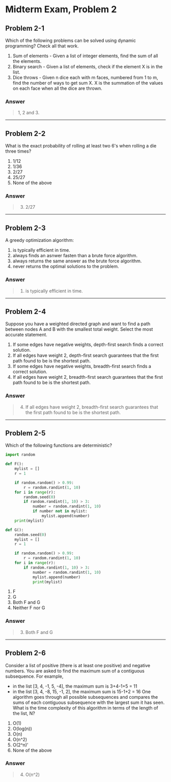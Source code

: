# Midterm Exam, Problem 2

## Problem 2-1

Which of the following problems can be solved using dynamic programming? Check all that work.

1. Sum of elements - Given a list of integer elements, find the sum of all the elements.
2. Binary search - Given a list of elements, check if the element X is in the list.
3. Dice throws - Given n dice each with m faces, numbered from 1 to m, find the number of ways to get sum X. X is the summation of the values on each face when all the dice are thrown.

### Answer

> 1, 2 and 3.

---

## Problem 2-2

What is the exact probability of rolling at least two 6's when rolling a die three times?

1. 1/12
2. 1/36
3. 2/27
4. 25/27
5. None of the above

### Answer
>
> 3. 2/27

---

## Problem 2-3

A greedy optimization algorithm:

1. is typically efficient in time.
2. always finds an asnwer fasten than a brute force algorithm.
3. always returns the same answer as the brute force algorithm.
4. never returns the optimal solutions to the problem.

### Answer
>
> 1. is typically efficient in time.

---

## Problem 2-4

Suppose you have a weighted directed graph and want to find a path between nodes A and B with the smallest total weight. Select the most accurate statement.

1. If some edges have negative weights, depth-first search finds a correct solution.
2. If all edges have weight 2, depth-first search guarantees that the first path found to be is the shortest path.
3. If some edges have negative weights, breadth-first search finds a correct solution.
4. If all edges have weight 2, breadth-first search guarantees that the first path found to be is the shortest path.

### Answer
>
> 4. If all edges have weight 2, breadth-first search guarantees that the first path found to be is the shortest path.

---

## Problem 2-5

Which of the following functions are deterministic?

```python
import random

def F():
    mylist = []
    r = 1

    if random.random() > 0.99:
        r = random.randint(1, 10)
    for i in range(r):
        random.seed(0)
        if random.randint(1, 10) > 3:
            number = random.randint(1, 10)
            if number not in mylist:
                mylist.append(number)
    print(mylist)

def G():
    random.seed(0)
    mylist = []
    r = 1

    if random.random() > 0.99:
        r = random.randint(1, 10)
    for i in range(r):
        if random.randint(1, 10) > 3:
            number = random.randint(1, 10)
            mylist.append(number)
            print(mylist)
```

1. F
2. G
3. Both F and G
4. Neither F nor G

### Answer
>
> 3. Both F and G

---

## Problem 2-6

Consider a list of positive (there is at least one positive) and negative numbers. You are asked to find the maximum sum of a contiguous subsequence. For example,

- in the list [3, 4, -1, 5, -4], the maximum sum is 3+4-1+5 = 11
- in the list [3, 4, -8, 15, -1, 2], the maximum sum is 15-1+2 = 16
One algorithm goes through all possible subsequences and compares the sums of each contiguous subsequence with the largest sum it has seen. What is the time complexity of this algorithm in terms of the length of the list, N?

1. O(1)
2. O(log(n))
3. O(n)
4. O(n^2)
5. O(2^n)'
6. None of the above

### Answer
>
> 4. O(n^2)
